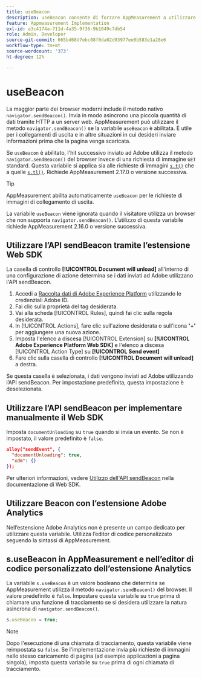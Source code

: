 ```yaml
---
title: useBeacon
description: useBeacon consente di forzare AppMeasurement a utilizzare l’API sendBeacon dei browser
feature: Appmeasurement Implementation
exl-id: a3c4174a-711d-4a35-9f36-9b1049c7db54
role: Admin, Developer
source-git-commit: 665bd68d7ebc08f0da02d93977ee0b583e1a28e6
workflow-type: tm+mt
source-wordcount: '373'
ht-degree: 12%

---
```


# useBeacon

La maggior parte dei browser moderni include il metodo nativo `navigator.sendBeacon()`. Invia in modo asincrono una piccola quantità di dati tramite HTTP a un server web. AppMeasurement può utilizzare il metodo `navigator.sendBeacon()` se la variabile `useBeacon` è abilitata. È utile per i collegamenti di uscita e in altre situazioni in cui desideri inviare informazioni prima che la pagina venga scaricata.

Se `useBeacon` è abilitato, l&#39;hit successivo inviato ad Adobe utilizza il metodo `navigator.sendBeacon()` del browser invece di una richiesta di immagine `GET` standard. Questa variabile si applica sia alle richieste di immagini [`s.t()`](../functions/t-method.md) che a quelle [`s.tl()`](../functions/tl-method.md). Richiede AppMeasurement 2.17.0 o versione successiva.

>[!TIP]
>
>AppMeasurement abilita automaticamente `useBeacon` per le richieste di immagini di collegamento di uscita.

La variabile `useBeacon` viene ignorata quando il visitatore utilizza un browser che non supporta `navigator.sendBeacon()`. L’utilizzo di questa variabile richiede AppMeasurement 2.16.0 o versione successiva.

## Utilizzare l’API sendBeacon tramite l’estensione Web SDK

La casella di controllo **[!UICONTROL Document will unload]** all&#39;interno di una configurazione di azione determina se i dati inviati ad Adobe utilizzano l&#39;API sendBeacon.

1. Accedi a [Raccolta dati di Adobe Experience Platform](https://experience.adobe.com/data-collection) utilizzando le credenziali Adobe ID.
1. Fai clic sulla proprietà del tag desiderata.
1. Vai alla scheda [!UICONTROL Rules], quindi fai clic sulla regola desiderata.
1. In [!UICONTROL Actions], fare clic sull&#39;azione desiderata o sull&#39;icona **&#39;+&#39;** per aggiungere una nuova azione.
1. Imposta l&#39;elenco a discesa [!UICONTROL Extension] su **[!UICONTROL Adobe Experience Platform Web SDK]** e l&#39;elenco a discesa [!UICONTROL Action Type] su **[!UICONTROL Send event]**
1. Fare clic sulla casella di controllo **[!UICONTROL Document will unload]** a destra.

Se questa casella è selezionata, i dati vengono inviati ad Adobe utilizzando l’API sendBeacon. Per impostazione predefinita, questa impostazione è deselezionata.

## Utilizzare l’API sendBeacon per implementare manualmente il Web SDK

Imposta `documentUnloading` su `true` quando si invia un evento. Se non è impostato, il valore predefinito è `false`.

```json
alloy("sendEvent", {
  "documentUnloading": true,
  "xdm": {}
});
```

Per ulteriori informazioni, vedere [Utilizzo dell&#39;API sendBeacon](https://experienceleague.adobe.com/docs/experience-platform/edge/fundamentals/tracking-events.html#using-the-sendbeacon-api) nella documentazione di Web SDK.

## Utilizzare Beacon con l’estensione Adobe Analytics

Nell’estensione Adobe Analytics non è presente un campo dedicato per utilizzare questa variabile. Utilizza l’editor di codice personalizzato seguendo la sintassi di AppMeasurement.

## s.useBeacon in AppMeasurement e nell’editor di codice personalizzato dell’estensione Analytics

La variabile `s.useBeacon` è un valore booleano che determina se AppMeasurement utilizza il metodo `navigator.sendBeacon()` del browser. Il valore predefinito è `false`. Impostare questa variabile su `true` prima di chiamare una funzione di tracciamento se si desidera utilizzare la natura asincrona di `navigator.sendBeacon()`.

```js
s.useBeacon = true;
```

>[!NOTE]
>
>Dopo l&#39;esecuzione di una chiamata di tracciamento, questa variabile viene reimpostata su `false`. Se l&#39;implementazione invia più richieste di immagini nello stesso caricamento di pagina (ad esempio applicazioni a pagina singola), imposta questa variabile su `true` prima di ogni chiamata di tracciamento.
